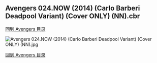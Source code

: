 ## Avengers 024.NOW (2014) (Carlo Barberi Deadpool Variant) (Cover ONLY) (NN).cbr


[回到 Avengers 目录](https://github.com/alicewish/markdown/blob/master/series/Avengers.md)


![Avengers 024.NOW (2014) (Carlo Barberi Deadpool Variant) (Cover ONLY) (NN).jpg](https://wx1.sinaimg.cn/large/6a9fdecaly1fr0rabyqwyj20zk1jsx3h.jpg)

[回到 Avengers 目录](https://github.com/alicewish/markdown/blob/master/series/Avengers.md)


